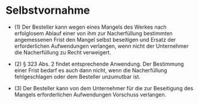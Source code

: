 # Selbstvornahme

- (1) Der Besteller kann wegen eines Mangels des Werkes nach erfolglosem Ablauf einer von ihm zur Nacherfüllung bestimmten angemessenen Frist den Mangel selbst beseitigen und Ersatz der erforderlichen Aufwendungen verlangen, wenn nicht der Unternehmer die Nacherfüllung zu Recht verweigert.

- (2) § 323 Abs. 2 findet entsprechende Anwendung. Der Bestimmung einer Frist bedarf es auch dann nicht, wenn die Nacherfüllung fehlgeschlagen oder dem Besteller unzumutbar ist.

- (3) Der Besteller kann von dem Unternehmer für die zur Beseitigung des Mangels erforderlichen Aufwendungen Vorschuss verlangen.

